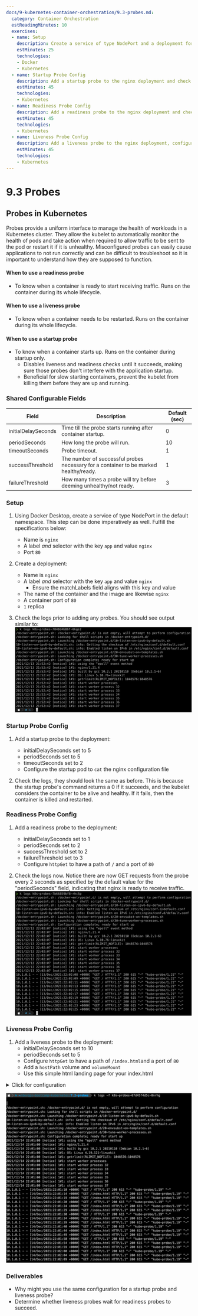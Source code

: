 ```yaml
---
docs/9-kubernetes-container-orchestration/9.3-probes.md:
  category: Container Orchestration
  estReadingMinutes: 10
  exercises:
  - name: Setup
    description: Create a service of type NodePort and a deployment for nginx in the default namespace using Docker Desktop.
    estMinutes: 25
    technologies:
    - Docker
    - Kubernetes
  - name: Startup Probe Config
    description: Add a startup probe to the nginx deployment and check the logs.
    estMinutes: 45
    technologies:
    - Kubernetes
  - name: Readiness Probe Config
    description: Add a readiness probe to the nginx deployment and check the logs.
    estMinutes: 45
    technologies:
    - Kubernetes
  - name: Liveness Probe Config
    description: Add a liveness probe to the nginx deployment, configure a hostPath volume and volumeMount, and check the logs.
    estMinutes: 45
    technologies:
    - Kubernetes
---
```


# 9.3 Probes

## Probes in Kubernetes

Probes provide a uniform interface to manage the health of workloads in a Kubernetes cluster. They allow the kubelet to automatically monitor the health of pods and take action when required to allow traffic to be sent to the pod or restart it if it is unhealthy. Misconfigured probes can easily cause applications to not run correctly and can be difficult to troubleshoot so it is important to understand how they are supposed to function.

#### When to use a readiness probe

- To know when a container is ready to start receiving traffic. Runs on the container during its whole lifecycle.

#### When to use a liveness probe

- To know when a container needs to be restarted.  Runs on the container during its whole lifecycle.

#### When to use a startup probe

- To know when a container starts up. Runs on the container during startup only.
  - Disables liveness and readiness checks until it succeeds, making sure those probes don't interfere with the application startup.
  - Beneficial for slow starting containers, prevent the kubelet from killing them before they are up and running.

### Shared Configurable Fields

| Field               | Description                                                                           | Default (sec) |
|---------------------|---------------------------------------------------------------------------------------|--------------|
| initialDelaySeconds | Time till the probe starts running after container startup.                           |       0      |
| periodSeconds       | How long the probe will run.                                                          |      10      |
| timeoutSeconds      | Probe timeout.                                                                        |       1      |
| successThreshold    | The number of successful probes necessary for a container to be marked healthy/ready. |       1      |
| failureThreshold    | How many times a probe will try before deeming unhealthy/not ready.                   |       3      |

### Setup

1. Using Docker Desktop, create a service of type NodePort in the default namespace. This step can be done imperatively as well. Fulfill the specifications below:
    - Name is `nginx`
    - A label *and* selector with the key `app` and value `nginx`
    - Port `80`

2. Create a deployment:
    - Name is `nginx`
    - A label *and* selector with the key `app` and value `nginx`
        - Ensure the matchLabels field aligns with this key and value
    - The name of the container and the image are likewise `nginx`
    - A container port of `80`
    - `1` replica

3. Check the logs prior to adding any probes. You should see output similar to:
![readiness probe before image](img9/logs-before-readiness-probe.svg ':class=img-center :alt= readiness probe before image')

### Startup Probe Config

1. Add a startup probe to the deployment:
    - initialDelaySeconds set to 5
    - periodSeconds set to 5
    - timeoutSeconds set to 2
    - Configure the startup pod to `cat` the nginx configuration file

2. Check the logs, they should look the same as before. This is because the startup probe's command returns a 0 if it succeeds, and the kubelet considers the container to be alive and healthy. If it fails, then the container is killed and restarted.

### Readiness Probe Config

1. Add a readiness probe to the deployment:
    - initialDelaySeconds set to 1
    - periodSeconds set to 2
    - successThreshold set to 2
    - failureThreshold set to 3
    - Configure `httpGet` to have a path of `/` and a port of `80`

2. Check the logs now. Notice there are now GET requests from the probe every 2 seconds as specified by the default value for the "periodSeconds" field, indicating that nginx is ready to receive traffic.
![readiness probe after image](img9/logs-after-readiness-probe.svg ':class=img-center :alt= readiness probe after image')

### Liveness Probe Config

1. Add a liveness probe to the deployment:
    - initialDelaySeconds set to 10
    - periodSeconds set to 5
    - Configure `httpGet` to have a path of `/index.html`and a port of `80`
    - Add a `hostPath` volume and `volumeMount`
    - Use this simple html landing page for your index.html

<details>
    <summary>Click for configuration</summary>

```html
<!DOCTYPE HTML>
<html lang="en">
   <head>
      <META charset="UTF-8">
      <META name="viewport"
         content="width=device-width, initial-scale=1.0">
      <title>Sample Web Page</title>
   </head>
   <body>
      Hello World
   </body>
</html>
```

</details>

![liveness probe after image](img9/logs-after-liveness-probe.svg ':class=img-center :alt= liveness probe after image')

### Deliverables

- Why might you use the same configuration for a startup probe and liveness probe?
- Determine whether liveness probes wait for readiness probes to succeed.
